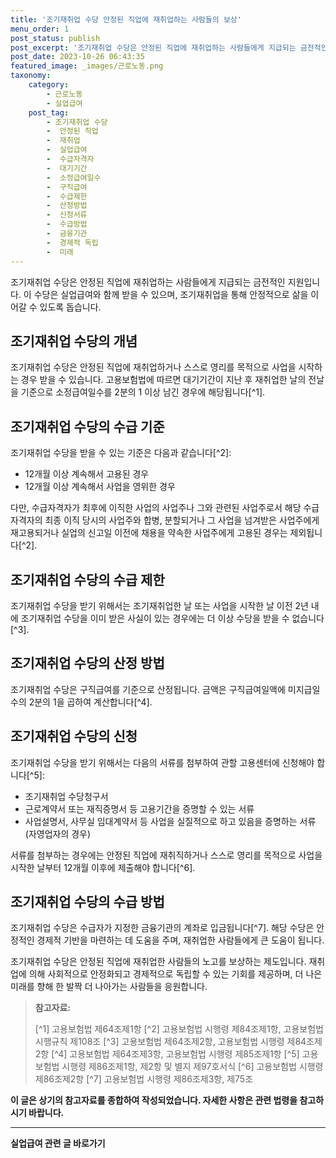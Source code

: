 ```yaml
---
title: '조기재취업 수당 안정된 직업에 재취업하는 사람들의 보상'
menu_order: 1
post_status: publish
post_excerpt: '조기재취업 수당은 안정된 직업에 재취업하는 사람들에게 지급되는 금전적인 지원입니다. 이 수당은 실업급여와 함께 받을 수 있으며, 조기재취업을 통해 안정적으로 삶을 이어갈 수 있도록 돕습니다.'
post_date: 2023-10-26 06:43:35
featured_image: _images/근로노동.png
taxonomy:
    category:
        - 근로노동
        - 실업급여
    post_tag:
        - 조기재취업 수당
        -  안정된 직업
        -  재취업
        -  실업급여
        -  수급자격자
        -  대기기간
        -  소정급여일수
        -  구직급여
        -  수급제한
        -  산정방법
        -  신청서류
        -  수급방법
        -  금융기관
        -  경제적 독립
        -  미래
---
```




조기재취업 수당은 안정된 직업에 재취업하는 사람들에게 지급되는 금전적인 지원입니다. 이 수당은 실업급여와 함께 받을 수 있으며, 조기재취업을 통해 안정적으로 삶을 이어갈 수 있도록 돕습니다.

## 조기재취업 수당의 개념

조기재취업 수당은 안정된 직업에 재취업하거나 스스로 영리를 목적으로 사업을 시작하는 경우 받을 수 있습니다. 고용보험법에 따르면 대기기간이 지난 후 재취업한 날의 전날을 기준으로 소정급여일수를 2분의 1 이상 남긴 경우에 해당됩니다[^1].

## 조기재취업 수당의 수급 기준

조기재취업 수당을 받을 수 있는 기준은 다음과 같습니다[^2]:
- 12개월 이상 계속해서 고용된 경우
- 12개월 이상 계속해서 사업을 영위한 경우

다만, 수급자격자가 최후에 이직한 사업의 사업주나 그와 관련된 사업주로서 해당 수급자격자의 최종 이직 당시의 사업주와 합병, 분할되거나 그 사업을 넘겨받은 사업주에게 재고용되거나 실업의 신고일 이전에 채용을 약속한 사업주에게 고용된 경우는 제외됩니다[^2].

## 조기재취업 수당의 수급 제한

조기재취업 수당을 받기 위해서는 조기재취업한 날 또는 사업을 시작한 날 이전 2년 내에 조기재취업 수당을 이미 받은 사실이 있는 경우에는 더 이상 수당을 받을 수 없습니다[^3].

## 조기재취업 수당의 산정 방법

조기재취업 수당은 구직급여를 기준으로 산정됩니다. 금액은 구직급여일액에 미지급일수의 2분의 1을 곱하여 계산합니다[^4].

## 조기재취업 수당의 신청

조기재취업 수당을 받기 위해서는 다음의 서류를 첨부하여 관할 고용센터에 신청해야 합니다[^5]:
- 조기재취업 수당청구서
- 근로계약서 또는 재직증명서 등 고용기간을 증명할 수 있는 서류
- 사업설명서, 사무실 임대계약서 등 사업을 실질적으로 하고 있음을 증명하는 서류(자영업자의 경우)

서류를 첨부하는 경우에는 안정된 직업에 재취직하거나 스스로 영리를 목적으로 사업을 시작한 날부터 12개월 이후에 제출해야 합니다[^6].

## 조기재취업 수당의 수급 방법

조기재취업 수당은 수급자가 지정한 금융기관의 계좌로 입금됩니다[^7]. 해당 수당은 안정적인 경제적 기반을 마련하는 데 도움을 주며, 재취업한 사람들에게 큰 도움이 됩니다.

조기재취업 수당은 안정된 직업에 재취업한 사람들의 노고를 보상하는 제도입니다. 재취업에 의해 사회적으로 안정화되고 경제적으로 독립할 수 있는 기회를 제공하며, 더 나은 미래를 향해 한 발짝 더 나아가는 사람들을 응원합니다.

> **참고자료:**
>
> [^1] 고용보험법 제64조제1항
> [^2] 고용보험법 시행령 제84조제1항, 고용보험법 시행규칙 제108조
> [^3] 고용보험법 제64조제2항, 고용보험법 시행령 제84조제2항
> [^4] 고용보험법 제64조제3항, 고용보험법 시행령 제85조제1항
> [^5] 고용보험법 시행령 제86조제1항, 제2항 및 별지 제97호서식
> [^6] 고용보험법 시행령 제86조제2항
> [^7] 고용보험법 시행령 제86조제3항, 제75조

**이 글은 상기의 참고자료를 종합하여 작성되었습니다. 자세한 사항은 관련 법령을 참고하시기 바랍니다.**
<!-- wp:separator -->
<hr class="wp-block-separator has-alpha-channel-opacity"/>
<!-- /wp:separator -->

<!-- wp:group {"backgroundColor":"base","layout":{"type":"constrained"}} -->
<div class="wp-block-group has-base-background-color has-background"><!-- wp:paragraph {"align":"center","fontSize":"medium"} -->
<p class="has-text-align-center has-large-font-size"><strong>실업급여 관련 글 바로가기</strong></p>
<!-- /wp:paragraph -->


<!-- wp:latest-posts
{"categories":[{"id":10977,"count":19,"description":"","link":"https://uknowlaw.com/category/%ec%8b%a4%ec%97%85%ea%b8%89%ec%97%ac/","name":"실업급여","slug":"실업급여","taxonomy":"category","parent":0,"meta":[],"_links":{"self":[{"href":"https://uknowlaw.com/wp-json/wp/v2/categories/10977"}],"collection":[{"href":"https://uknowlaw.com/wp-json/wp/v2/categories"}],"about":[{"href":"https://uknowlaw.com/wp-json/wp/v2/taxonomies/category"}],"wp:post_type":[{"href":"https://uknowlaw.com/wp-json/wp/v2/posts?categories=10977"}],"curies":[{"name":"wp","href":"https://api.w.org/{rel}","templated":true}]}}],"postsToShow":100,"excerptLength":28,"postLayout":"grid","columns":2,"featuredImageAlign":"left","featuredImageSizeSlug":"large","fontSize":"small"} /--></div>
<!-- /wp:group -->